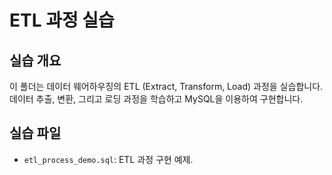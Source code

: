 # ETL 과정 실습

## 실습 개요
이 폴더는 데이터 웨어하우징의 ETL (Extract, Transform, Load) 과정을 실습합니다. 데이터 추출, 변환, 그리고 로딩 과정을 학습하고 MySQL을 이용하여 구현합니다.

## 실습 파일
- `etl_process_demo.sql`: ETL 과정 구현 예제.

